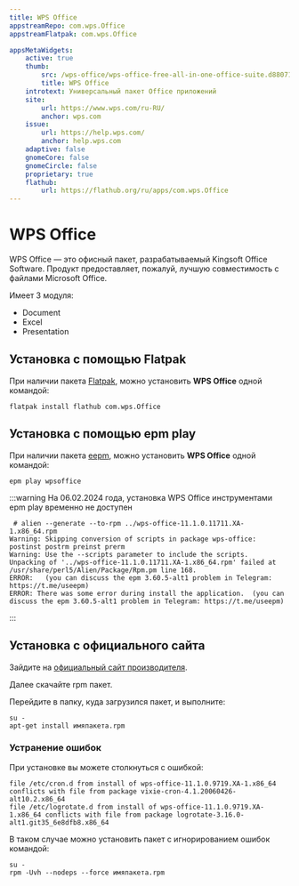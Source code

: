 ```yaml
---
title: WPS Office
appstreamRepo: com.wps.Office
appstreamFlatpak: com.wps.Office

appsMetaWidgets:
    active: true
    thumb:
        src: /wps-office/wps-office-free-all-in-one-office-suite.d880717.png
        title: WPS Office
    introtext: Универсальный пакет Office приложений
    site:
        url: https://www.wps.com/ru-RU/
        anchor: wps.com
    issue: 
        url: https://help.wps.com/
        anchor: help.wps.com
    adaptive: false
    gnomeCore: false
    gnomeCircle: false
    proprietary: true
    flathub:
        url: https://flathub.org/ru/apps/com.wps.Office
---
```


# WPS Office

WPS Office — это офисный пакет, разрабатываемый Kingsoft Office Software. Продукт предоставляет, пожалуй, лучшую совместимость с файлами Microsoft Office.

Имеет 3 модуля:
- Document
- Excel
- Presentation

## Установка с помощью Flatpak <Badge type="danger" text="Неофициальная сборка" /> <Badge type="warning" text="Устаревшая версия" />

При наличии пакета [Flatpak](/flatpak), можно установить **WPS Office** одной командой:

```shell
flatpak install flathub com.wps.Office
```

<!--@include: ./parts/install/software-flatpak.md-->

## Установка с помощью epm play <Badge type="danger" text="Неофициальная сборка" /> <Badge type="warning" text="Временно сломано" />

При наличии пакета [eepm](/epm), можно установить **WPS Office** одной командой:

```shell
epm play wpsoffice
```

:::warning 
На 06.02.2024 года, установка WPS Office инструментами epm play временно не доступен

```shell
 # alien --generate --to-rpm ../wps-office-11.1.0.11711.XA-1.x86_64.rpm
Warning: Skipping conversion of scripts in package wps-office: postinst postrm preinst prerm
Warning: Use the --scripts parameter to include the scripts.
Unpacking of '../wps-office-11.1.0.11711.XA-1.x86_64.rpm' failed at /usr/share/perl5/Alien/Package/Rpm.pm line 168.
ERROR:   (you can discuss the epm 3.60.5-alt1 problem in Telegram: https://t.me/useepm)
ERROR: There was some error during install the application.  (you can discuss the epm 3.60.5-alt1 problem in Telegram: https://t.me/useepm)
```
:::

## Установка с официального сайта
Зайдите на [официальный сайт производителя](https://www.wps.com/).

Далее скачайте rpm пакет.

Перейдите в папку, куда загрузился пакет, и выполните:

```shell
su -
apt-get install имяпакета.rpm
```

### Устранение ошибок

При установке вы можете столкнуться с ошибкой:

```
file /etc/cron.d from install of wps-office-11.1.0.9719.XA-1.x86_64 conflicts with file from package vixie-cron-4.1.20060426-alt10.2.x86_64
file /etc/logrotate.d from install of wps-office-11.1.0.9719.XA-1.x86_64 conflicts with file from package logrotate-3.16.0-alt1.git35_6e8dfb8.x86_64
```

В таком случае можно установить пакет с игнорированием ошибок командой:

```shell
su -
rpm -Uvh --nodeps --force имяпакета.rpm
```